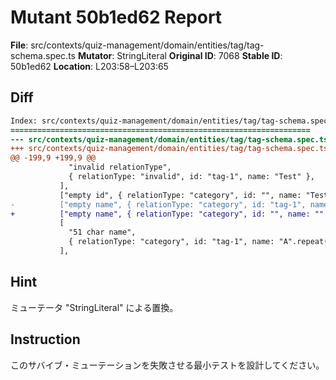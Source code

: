 # Mutant 50b1ed62 Report

**File**: src/contexts/quiz-management/domain/entities/tag/tag-schema.spec.ts
**Mutator**: StringLiteral
**Original ID**: 7068
**Stable ID**: 50b1ed62
**Location**: L203:58–L203:65

## Diff

```diff
Index: src/contexts/quiz-management/domain/entities/tag/tag-schema.spec.ts
===================================================================
--- src/contexts/quiz-management/domain/entities/tag/tag-schema.spec.ts	original
+++ src/contexts/quiz-management/domain/entities/tag/tag-schema.spec.ts	mutated #7068
@@ -199,9 +199,9 @@
             "invalid relationType",
             { relationType: "invalid", id: "tag-1", name: "Test" },
           ],
           ["empty id", { relationType: "category", id: "", name: "Test" }],
-          ["empty name", { relationType: "category", id: "tag-1", name: "" }],
+          ["empty name", { relationType: "category", id: "", name: "" }],
           [
             "51 char name",
             { relationType: "category", id: "tag-1", name: "A".repeat(51) },
           ],
```

## Hint

ミューテータ "StringLiteral" による置換。

## Instruction

このサバイブ・ミューテーションを失敗させる最小テストを設計してください。
